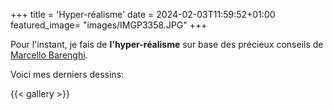 +++
title = 'Hyper-réalisme'
date = 2024-02-03T11:59:52+01:00
featured_image= "images/IMGP3358.JPG"
+++

Pour l'instant, je fais de **l'hyper-réalisme** sur base des précieux conseils de [Marcello Barenghi](https://www.marcellobarenghi.com/).

Voici mes derniers dessins:

{{< gallery >}}
